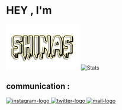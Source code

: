 # HEY ,   I'm
<img src="/assets/name.png"> ![Stats](https://github-readme-stats.vercel.app/api?username=shinas101&show_icons=true&theme=radical)
## communication :
<a href="https://www.instagram.com/shinas.s_/"><img height="32" width="32" alt="instagram-logo" src="https://img.icons8.com/fluent/48/000000/instagram-new.png"> <a href="https://twitter.com/sh1n4s"><img height="32" width="32" alt="twitter-logo" src="https://img.icons8.com/color/48/000000/twitter.png">
<a href="mailto:shinassamooncvdgmail.com"><img height="32" width="32" alt="mail-logo" src="https://img.icons8.com/color/48/000000/gmail.png">
